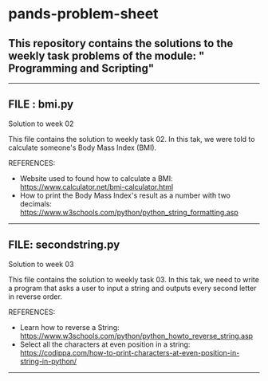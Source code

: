 # pands-problem-sheet


## This repository contains the solutions to the weekly task problems of the module: " Programming and Scripting"


-----------

## FILE : bmi.py 


Solution to week 02

This file contains the solution to weekly task 02. In this tak, we were told to calculate someone's Body Mass Index (BMI).

REFERENCES:
- Website used to found how to calculate a BMI: https://www.calculator.net/bmi-calculator.html
- How to print the Body Mass Index's result as a number with two decimals: https://www.w3schools.com/python/python_string_formatting.asp 


-----------

## FILE: secondstring.py


Solution to week 03

This file contains the solution to weekly task 03. In this tak, we need to write a program that asks a user to input a string and outputs every second letter in reverse order. 

REFERENCES:
- Learn how to reverse a String: https://www.w3schools.com/python/python_howto_reverse_string.asp
- Select all the characters at even position in a string: https://codippa.com/how-to-print-characters-at-even-position-in-string-in-python/


-----------




